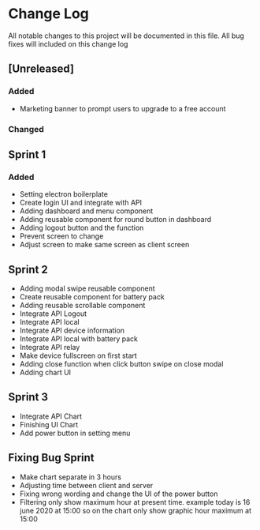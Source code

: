 # Change Log
All notable changes to this project will be documented in this file. All bug fixes will included on this change log

## [Unreleased]
### Added
- Marketing banner to prompt users to upgrade to a free account

### Changed

## Sprint 1
### Added
- Setting electron boilerplate
- Create login UI and integrate with API
- Adding dashboard and menu component
- Adding reusable component for round button in dashboard
- Adding logout button and the function
- Prevent screen to change
- Adjust screen to make same screen as client screen

## Sprint 2 
- Adding modal swipe reusable component
- Create reusable component for battery pack
- Adding reusable scrollable component
- Integrate API Logout
- Integrate API local
- Integrate API device information
- Integrate API local with battery pack
- Integrate API relay
- Make device fullscreen on first start
- Adding close function when click button swipe on close modal
- Adding chart UI

## Sprint 3
- Integrate API Chart
- Finishing UI Chart
- Add power button in setting menu

## Fixing Bug Sprint
- Make chart separate in 3 hours
- Adjusting time between client and server
- Fixing wrong wording and change the UI of the power button
- Filtering only show maximum hour at present time. example today is 16 june 2020 at 15:00 so on the chart only show graphic hour maximum at 15:00 
